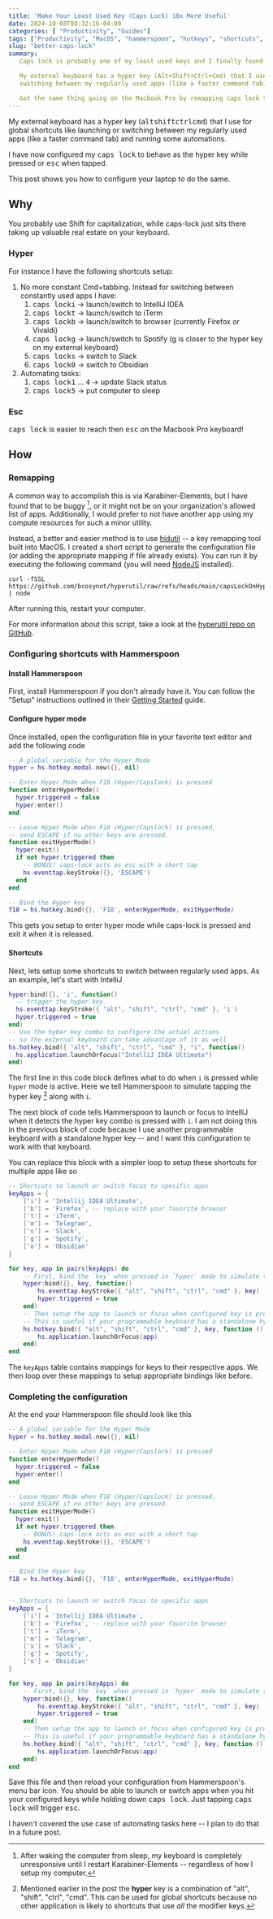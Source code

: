 ```yaml
---
title: 'Make Your Least Used Key (Caps Lock) 10x More Useful'
date: 2024-10-08T08:32:16-04:00
categories: [ "Productivity", "Guides"]
tags: ["Productivity", "MacOS", "hammerspoon", "hotkeys", "shortcuts", "Utilities"]
slug: "better-caps-lock"
summary:
   Caps lock is probably one of my least used keys and I finally found a use for it.<br /><br />

   My external keyboard has a hyper key (Alt+Shift+Ctrl+Cmd) that I use for global shortcuts like launching or
   switching between my regularly used apps (like a faster command tab) and running some automations.<br /><br />

   Got the same thing going on the Macbook Pro by remapping caps lock to hyper (and a more reachable esc on short tap).
---
```


My external keyboard has a hyper key (<kbd>alt</kbd><kbd>shift</kbd><kbd>ctrl</kbd><kbd>cmd</kbd>) that I use for
global shortcuts like launching or switching between my regularly used apps (like a faster command tab) and running some
automations.

I have now configured my <kbd>caps lock</kbd> to behave as the hyper key while pressed or <kbd>esc</kbd> when tapped.

This post shows you how to configure your laptop to do the same.

## Why

You probably use Shift for capitalization, while caps-lock just sits there taking up valuable real estate on your keyboard.

### Hyper

For instance I have the following shortcuts setup:
1. No more constant Cmd+tabbing. Instead for switching between constantly used apps I have:
    1. <kbd>caps lock</kbd><kbd>i</kbd> -> launch/switch to IntelliJ IDEA
    2. <kbd>caps lock</kbd><kbd>t</kbd> -> launch/switch to iTerm
    3. <kbd>caps lock</kbd><kbd>b</kbd> -> launch/switch to browser (currently Firefox or Vivaldi)
    4. <kbd>caps lock</kbd><kbd>g</kbd> -> launch/switch to Spotify (g is closer to the hyper key on my external keyboard)
    5. <kbd>caps lock</kbd><kbd>s</kbd> -> switch to Slack
    6. <kbd>caps lock</kbd><kbd>0</kbd> -> switch to Obsidian
2. Automating tasks:
    1. <kbd>caps lock</kbd><kbd>1</kbd> ... <kbd>4</kbd> -> update Slack status
    2. <kbd>caps lock</kbd><kbd>5</kbd> -> put computer to sleep

### Esc

<kbd>caps lock</kbd> is easier to reach then <kbd>esc</kbd> on the Macbook Pro keyboard!

## How

### Remapping
A common way to accomplish this is via Karabiner-Elements, but I have found that to be buggy [^1], or it might not be on your organization's allowed list of apps. Additionally, I would prefer to not have another app using my compute resources for such a minor utility.

Instead, a better and easier method is to use [hidutil](https://developer.apple.com/library/archive/technotes/tn2450/_index.html) -- a key remapping tool built into MacOS.
I created a short script to generate the configuration file (or adding the appropriate mapping if file already exists).
You can run it by executing the following command (you will need [NodeJS](https://nodejs.org/) installed).

```shell
curl -fSSL https://github.com/bcosynot/hyperutil/raw/refs/heads/main/capsLockOnHyperdrive.js | node
```

After running this, restart your computer.

For more information about this script, take a look at the [hyperutil repo on GitHub](https://github.com/bcosynot/hyperutil).

### Configuring shortcuts with Hammerspoon

#### Install Hammerspoon

First, install Hammerspoon if you don't already have it. You can follow the "Setup" instructions outlined in their [Getting Started](https://www.hammerspoon.org/go/) guide.

#### Configure hyper mode

Once installed, open the configuration file in your favorite text editor and add the following code

```lua
-- A global variable for the Hyper Mode
hyper = hs.hotkey.modal.new({}, nil)

-- Enter Hyper Mode when F18 (Hyper/Capslock) is pressed
function enterHyperMode()
  hyper.triggered = false
  hyper:enter()
end

-- Leave Hyper Mode when F18 (Hyper/Capslock) is pressed,
-- send ESCAPE if no other keys are pressed.
function exitHyperMode()
  hyper:exit()
  if not hyper.triggered then
    -- BONUS! caps-lock acts as esc with a short tap
    hs.eventtap.keyStroke({}, 'ESCAPE')
  end
end

-- Bind the Hyper key
f18 = hs.hotkey.bind({}, 'F18', enterHyperMode, exitHyperMode)
```

This gets you setup to enter hyper mode while caps-lock is pressed and exit it when it is released.

#### Shortcuts

Next, lets setup some shortcuts to switch between regularly used apps. As an example, let's start with IntelliJ

```lua
hyper:bind({}, 'i', function()
  -- trigger the hyper key
  hs.eventtap.keyStroke({ "alt", "shift", "ctrl", "cmd" }, 'i')
  hyper.triggered = true
end)
-- Use the hyber key combo to configure the actual actions
-- so the external keyboard can take advantage of it as well
hs.hotkey.bind({ "alt", "shift", "ctrl", "cmd" }, "i", function()
  hs.application.launchOrFocus("IntelliJ IDEA Ultimate")
end)
```

The first line in this code block defines what to do when `i` is pressed while `hyper` mode is active. Here we tell Hammerspoon to simulate tapping the hyper key [^2] along with `i`.

The next block of code tells Hammerspoon to launch or focus to IntelliJ when it detects the hyper key combo is pressed with `i`. I am not doing this in the previous block of code because I use another programmable keyboard with a standalone hyper key -- and I want this configuration to work with that keyboard.

You can replace this block with a simpler loop to setup these shortcuts for multiple apps like so

```lua
-- Shortcuts to launch or switch focus to specific apps
keyApps = {
	['i'] = 'Intellij IDEA Ultimate',
	['b'] = 'Firefox', -- replace with your favorite browser
	['t'] = 'iTerm',
	['m'] = 'Telegram',
	['s'] = 'Slack',
	['g'] = 'Spotify',
	['o'] = 'Obsidian'
}

for key, app in pairs(keyApps) do
	-- First, bind the `key` when pressed in `hyper` mode to simulate tapping the hyper key
	hyper:bind({}, key, function()
		hs.eventtap.keyStroke({ "alt", "shift", "ctrl", "cmd" }, key)
		hyper.triggered = true
	end)
	-- Then setup the app to launch or focus when configured key is pressed along with hyper key
	-- This is useful if your programmable keyboard has a standalone hyper key
	hs.hotkey.bind({ "alt", "shift", "ctrl", "cmd" }, key, function ()
		hs.application.launchOrFocus(app)
	end)
end
```

The `keyApps` table contains mappings for keys to their respective apps. We then loop over these mappings to setup appropriate bindings like before.

### Completing the configuration

At the end your Hammerspoon file should look like this
```lua
-- A global variable for the Hyper Mode
hyper = hs.hotkey.modal.new({}, nil)

-- Enter Hyper Mode when F18 (Hyper/Capslock) is pressed
function enterHyperMode()
  hyper.triggered = false
  hyper:enter()
end

-- Leave Hyper Mode when F18 (Hyper/Capslock) is pressed,
-- send ESCAPE if no other keys are pressed.
function exitHyperMode()
  hyper:exit()
  if not hyper.triggered then
	-- BONUS! caps-lock acts as esc with a short tap
    hs.eventtap.keyStroke({}, 'ESCAPE')
  end
end

-- Bind the Hyper key
f18 = hs.hotkey.bind({}, 'F18', enterHyperMode, exitHyperMode)


-- Shortcuts to launch or switch focus to specific apps
keyApps = {
	['i'] = 'Intellij IDEA Ultimate',
	['b'] = 'Firefox', -- replace with your favorite browser
	['t'] = 'iTerm',
	['m'] = 'Telegram',
	['s'] = 'Slack',
	['g'] = 'Spotify',
	['o'] = 'Obsidian'
}

for key, app in pairs(keyApps) do
	-- First, bind the `key` when pressed in `hyper` mode to simulate tapping the hyper key
	hyper:bind({}, key, function()
		hs.eventtap.keyStroke({ "alt", "shift", "ctrl", "cmd" }, key)
		hyper.triggered = true
	end)
	-- Then setup the app to launch or focus when configured key is pressed along with hyper key
	-- This is useful if your programmable keyboard has a standalone hyper key
	hs.hotkey.bind({ "alt", "shift", "ctrl", "cmd" }, key, function ()
		hs.application.launchOrFocus(app)
	end)
end
```

Save this file and then reload your configuration from Hammerspoon's menu bar icon.
You should be able to launch or switch apps when you hit your configured keys while holding down <kbd>caps lock</kbd>.
Just tapping <kbd>caps lock</kbd> will trigger <kbd>esc</kbd>.

I haven't covered the use case of automating tasks here -- I plan to do that in a future post.

[^1]: After waking the computer from sleep, my keyboard is completely unresponsive until I restart Karabiner-Elements -- regardless of how I setup my computer.
[^2]: Mentioned earlier in the post the **hyper** key is a combination of "alt", "shift", "ctrl", "cmd". This can be used for global shortcuts because no other application is likely to shortcuts that use *all* the modifier keys.
